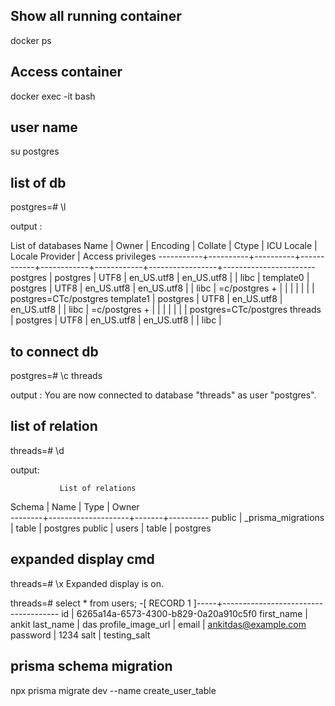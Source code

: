 ## Show all running container
docker ps

## Access container
docker exec -it <Container Id> bash

## user name
su postgres

## list of db

postgres=#  \l

output : 

 List of databases
   Name    |  Owner   | Encoding |  Collate   |   Ctype    | ICU Locale | Locale Provider |   Access privileges
-----------+----------+----------+------------+------------+------------+-----------------+-----------------------
 postgres  | postgres | UTF8     | en_US.utf8 | en_US.utf8 |            | libc            |
 template0 | postgres | UTF8     | en_US.utf8 | en_US.utf8 |            | libc            | =c/postgres          +
           |          |          |            |            |            |                 | postgres=CTc/postgres
 template1 | postgres | UTF8     | en_US.utf8 | en_US.utf8 |            | libc            | =c/postgres          +
           |          |          |            |            |            |                 | postgres=CTc/postgres
 threads   | postgres | UTF8     | en_US.utf8 | en_US.utf8 |            | libc            |

## to connect db

postgres=#  \c threads

output : You are now connected to database "threads" as user "postgres".

## list of relation
threads=# \d

output:

               List of relations
 Schema |        Name        | Type  |  Owner   
--------+--------------------+-------+----------
 public | _prisma_migrations | table | postgres
 public | users              | table | postgres


## expanded display cmd
threads=# \x
Expanded display is on.


threads=# select * from users;
-[ RECORD 1 ]-----+-------------------------------------
id                | 6265a14a-6573-4300-b829-0a20a910c5f0
first_name        | ankit
last_name         | das
profile_image_url |
email             | ankitdas@example.com
password          | 1234
salt              | testing_salt








## prisma schema migration

npx prisma migrate dev --name create_user_table